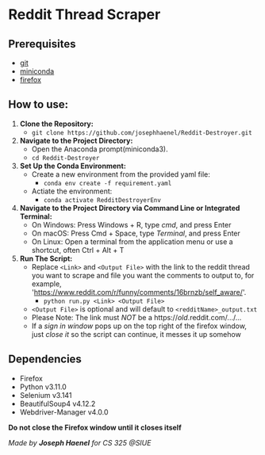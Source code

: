 # Reddit Thread Scraper

## Prerequisites
- [git](https://git-scm.com/downloads)
- [miniconda](https://docs.conda.io/projects/miniconda/en/latest/)
- [firefox](https://www.mozilla.org/en-US/firefox/new/)

## How to use:
1. **Clone the Repository:**
    - `git clone https://github.com/josephhaenel/Reddit-Destroyer.git`
2. **Navigate to the Project Directory:**
    - Open the Anaconda prompt(miniconda3).
    - `cd Reddit-Destroyer`
3. **Set Up the Conda Environment:**
    - Create a new environment from the provided yaml file:
        - `conda env create -f requirement.yaml`
    - Actiate the environment:
        - `conda activate RedditDestroyerEnv`
4. **Navigate to the Project Directory via Command Line or Integrated Terminal:**
    - On Windows: Press Windows + R, type *cmd*, and press Enter
    - On macOS: Press Cmd + Space, type *Terminal*, and press Enter
    - On Linux: Open a terminal from the application menu or use a shortcut, often Ctrl + Alt + T
5. **Run The Script:**
    - Replace `<Link>` and `<Output File>` with the link to the reddit thread you want to scrape and file you want the comments to output to, for example,
     'https://www.reddit.com/r/funny/comments/16brnzb/self_aware/'.
        - `python run.py <Link> <Output File>`
    - `<Output File>` is optional and will default to `<redditName>_output.txt`
    - Please Note: The link must *NOT* be a https://*old*.reddit.com/.../...
    - If a *sign in window* pops up on the top right of the firefox window, just *close it* so the script can continue, it messes it up somehow


## Dependencies
- Firefox
- Python v3.11.0
- Selenium v3.141
- BeautifulSoup4 v4.12.2
- Webdriver-Manager v4.0.0

**Do not close the Firefox window until it closes itself**

*Made by **Joseph Haenel** for CS 325 @SIUE*